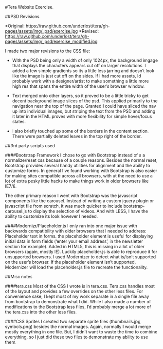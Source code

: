 #Tera Website Exercise.

##PSD Revisions

*Original: https://raw.github.com/underlost/tera/gh-pages/assets/img/_psd/exercise.jpg
*Revised: https://raw.github.com/underlost/tera/gh-pages/assets/img/_psd/exercise_modified.jpg

I made two major revisions to the CSS file:

* With the PSD being only a width of only 1024px, the background imgage that displays the characters appears cut off on larger resolutions. I added a few simple gradients so its a little less jarring and doesn’t look like the image is just cut off on the sides. If I had more assets, Id probably work with a designer/artist to make something a little more high res that spans the entire width of the user’s browser window. 

* Text merged onto other layers, so it proved to be a little tricky to get decent background image slices of the psd. This applied primarily to the navigation near the top of the page. Granted I could have sliced the nav up into individual images, but striping the text from the PSD and adding it later in the HTML proves with more flexibility for simple hover/focus states. 

* I also briefly touched up some of the borders in the content section. There were partially deleted leaves in the top right of the border.

##3rd party scripts used

####Bootstrap Framework
I chose to go with Bootstrap instead of a a normalize/reset css because of a couple reasons. Besides the normal reset, Bootstrap provides several handy utilities for alignment and the ability to customize forms.  In general I’ve found working with Bootstrap is also easier for making sites compatible across all browsers, with ut the need to use a lot of extra pesky little hacks to make things work in older browsers like IE7/8.

The other primary reason I went with Bootstrap was the javascript components like the carousel. Instead of writing a custom jquery plugin or javascript file from scratch, it was much quicker to include bootstrap-carousel.js to display the selection of videos. And with LESS, I have the ability to customize its look however I needed.  

####Modernizr/Placeholder.js
I only ran into one major issue with backwards compatibility with older browsers that I needed to address: Placeholder text in forms. the placeholder element is useful for displaying initial data in form fields (‘enter your email address’, in the newsletter section for example). Added in HTML5, this is missing in a lot of older browsers (again, mostly IE). Luckily placeholder.js is able to reproduce it for unsupported browsers. I used Modernizer to detect what is/isn’t supported on the user’s browser. If the placeholder element isn’t supported, Modernizer will load the placeholder.js file to recreate the functionality. 

##Misc notes

####tera.css
Most of the CSS I wrote is in tera.css. Tera.css handles most of the layout and provides a few overrides on the other less files. For convenience sake, I kept most of my work separate in a single file away from bootstrap to demonstrate what I did. While I also made a number of modifications to the Bootstrap less files, I’d probably merge a lot more of the tera.css into the other less files. 

####CSS Sprites
I created two separate sprite files (thumbnails.jpg, symbols.png) besides the normal images. Again, normally I would merge mostly everything in one file. But, I didn’t want to waste the time to combine everything, so I just did these two files to demonstrate my ability to use them.